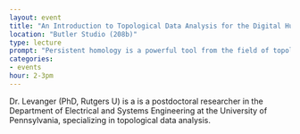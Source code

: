 ```yaml
---
layout: event
title: "An Introduction to Topological Data Analysis for the Digital Humanities" 
location: "Butler Studio (208b)"
type: lecture
prompt: "Persistent homology is a powerful tool from the field of topological data analysis that can help you understand the shape of and extract features from your high-dimensional datasets. In this workshop, Dr. Rachel Levanger will offer a friendly introduction to the subject at the conceptual level and then work through some examples. No background in mathematics is assumed." 
categories:
- events
hour: 2-3pm
---
```


Dr. Levanger (PhD, Rutgers U) is a is a postdoctoral researcher in the Department of Electrical and Systems Engineering at the University of Pennsylvania, specializing in topological data analysis. 
